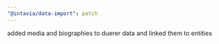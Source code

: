 ```yaml
---
"@intavia/data-import": patch
---
```


added media and biographies to duerer data and linked them to entities

